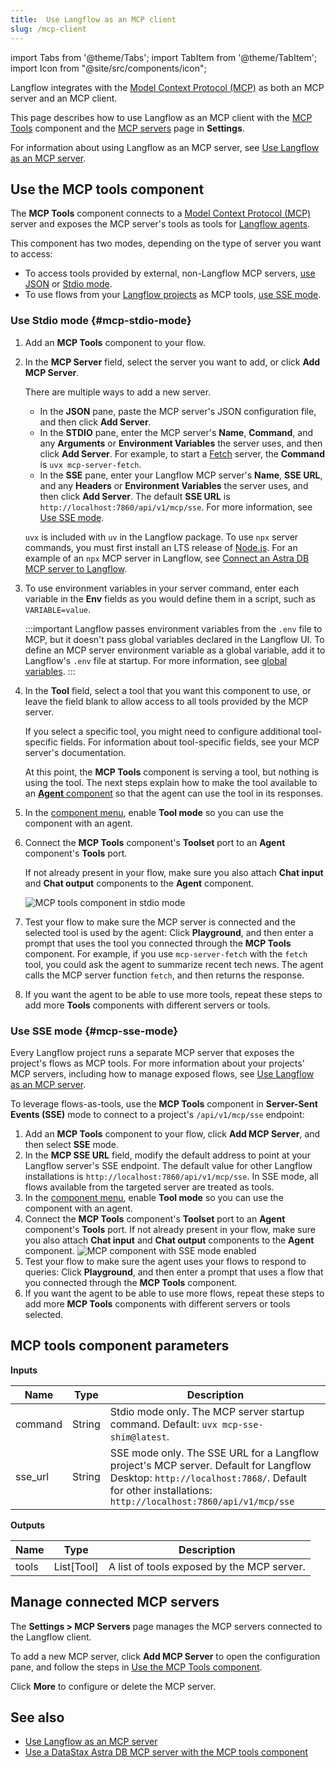 ```yaml
---
title:  Use Langflow as an MCP client
slug: /mcp-client
---
```


import Tabs from '@theme/Tabs';
import TabItem from '@theme/TabItem';
import Icon from "@site/src/components/icon";

Langflow integrates with the [Model Context Protocol (MCP)](https://modelcontextprotocol.io/introduction) as both an MCP server and an MCP client.

This page describes how to use Langflow as an MCP client with the [MCP Tools](#use-the-mcp-tools-component) component and the [MCP servers](#manage-connected-mcp-servers) page in **Settings**.

For information about using Langflow as an MCP server, see [Use Langflow as an MCP server](/mcp-server).

## Use the MCP tools component

The **MCP Tools** component connects to a [Model Context Protocol (MCP)](https://modelcontextprotocol.io/introduction) server and exposes the MCP server's tools as tools for [Langflow agents](/agents).

This component has two modes, depending on the type of server you want to access:

* To access tools provided by external, non-Langflow MCP servers, [use JSON](#mcp-stdio-mode) or [Stdio mode](#mcp-stdio-mode).
* To use flows from your [Langflow projects](/concepts-overview#projects) as MCP tools, [use SSE mode](#mcp-sse-mode).

### Use Stdio mode {#mcp-stdio-mode}

1. Add an **MCP Tools** component to your flow.

2. In the **MCP Server** field, select the server you want to add, or click <Icon name="Plus" aria-hidden="true"/> **Add MCP Server**.

    There are multiple ways to add a new server.

    * In the **JSON** pane, paste the MCP server's JSON configuration file, and then click **Add Server**.
    * In the **STDIO** pane, enter the MCP server's **Name**, **Command**, and any **Arguments** or **Environment Variables** the server uses, and then click **Add Server**.
    For example, to start a [Fetch](https://github.com/modelcontextprotocol/servers/tree/main/src/fetch) server, the **Command** is `uvx mcp-server-fetch`.
    * In the **SSE** pane, enter your Langflow MCP server's **Name**, **SSE URL**, and any **Headers** or **Environment Variables** the server uses, and then click **Add Server**.
    The default **SSE URL** is `http://localhost:7860/api/v1/mcp/sse`. For more information, see [Use SSE mode](#mcp-sse-mode).

    `uvx` is included with `uv` in the Langflow package.
    To use `npx` server commands, you must first install an LTS release of [Node.js](https://docs.npmjs.com/downloading-and-installing-node-js-and-npm).
    For an example of an `npx` MCP server in Langflow, see [Connect an Astra DB MCP server to Langflow](/mcp-component-astra).

3. To use environment variables in your server command, enter each variable in the **Env** fields as you would define them in a script, such as `VARIABLE=value`.

    :::important
    Langflow passes environment variables from the `.env` file to MCP, but it doesn't pass global variables declared in the Langflow UI.
    To define an MCP server environment variable as a global variable, add it to Langflow's `.env` file at startup.
    For more information, see [global variables](/configuration-global-variables).
    :::

4. In the **Tool** field, select a tool that you want this component to use, or leave the field blank to allow access to all tools provided by the MCP server.

    If you select a specific tool, you might need to configure additional tool-specific fields. For information about tool-specific fields, see your MCP server's documentation.

    At this point, the **MCP Tools** component is serving a tool, but nothing is using the tool. The next steps explain how to make the tool available to an [**Agent** component](/components-agents) so that the agent can use the tool in its responses.

5. In the [component menu](/concepts-components#component-menus), enable **Tool mode** so you can use the component with an agent.

6. Connect the **MCP Tools** component's **Toolset** port to an **Agent** component's **Tools** port.

    If not already present in your flow, make sure you also attach **Chat input** and **Chat output** components to the **Agent** component.

    ![MCP tools component in stdio mode](/img/component-mcp-stdio.png)

7.  Test your flow to make sure the MCP server is connected and the selected tool is used by the agent: Click **Playground**, and then enter a prompt that uses the tool you connected through the **MCP Tools** component.
For example, if you use `mcp-server-fetch` with the `fetch` tool, you could ask the agent to summarize recent tech news. The agent calls the MCP server function `fetch`, and then returns the response.

8. If you want the agent to be able to use more tools, repeat these steps to add more **Tools** components with different servers or tools.

### Use SSE mode {#mcp-sse-mode}

Every Langflow project runs a separate MCP server that exposes the project's flows as MCP tools.
For more information about your projects' MCP servers, including how to manage exposed flows, see [Use Langflow as an MCP server](/mcp-server).

To leverage flows-as-tools, use the **MCP Tools** component in **Server-Sent Events (SSE)** mode to connect to a project's `/api/v1/mcp/sse` endpoint:

1. Add an **MCP Tools** component to your flow, click <Icon name="Plus" aria-hidden="true"/> **Add MCP Server**, and then select **SSE** mode.
2. In the **MCP SSE URL** field, modify the default address to point at your Langflow server's SSE endpoint. The default value for other Langflow installations is `http://localhost:7860/api/v1/mcp/sse`.
In SSE mode, all flows available from the targeted server are treated as tools.
3. In the [component menu](/concepts-components#component-menus), enable **Tool mode** so you can use the component with an agent.
4. Connect the **MCP Tools** component's **Toolset** port to an **Agent** component's **Tools** port. If not already present in your flow, make sure you also attach **Chat input** and **Chat output** components to the **Agent** component.
![MCP component with SSE mode enabled](/img/component-mcp-sse-mode.png)
5. Test your flow to make sure the agent uses your flows to respond to queries: Click **Playground**, and then enter a prompt that uses a flow that you connected through the **MCP Tools** component.
6. If you want the agent to be able to use more flows, repeat these steps to add more **MCP Tools** components with different servers or tools selected.

## MCP tools component parameters

**Inputs**

| Name | Type | Description |
|------|------|-------------|
| command | String | Stdio mode only. The MCP server startup command. Default: `uvx mcp-sse-shim@latest`. |
| sse_url | String | SSE mode only. The SSE URL for a Langflow project's MCP server. Default for Langflow Desktop: `http://localhost:7868/`. Default for other installations: `http://localhost:7860/api/v1/mcp/sse` |

**Outputs**

| Name | Type | Description |
|------|------|-------------|
| tools | List[Tool] | A list of tools exposed by the MCP server. |

## Manage connected MCP servers

The **Settings > MCP Servers** page manages the MCP servers connected to the Langflow client.

To add a new MCP server, click <Icon name="Plus" aria-hidden="true"/> **Add MCP Server** to open the configuration pane, and follow the steps in [Use the MCP Tools component](#use-the-mcp-tools-component).

Click <Icon name="Ellipsis" aria-hidden="true"/> **More** to configure or delete the MCP server.

## See also

- [Use Langflow as an MCP server](/mcp-server)
- [Use a DataStax Astra DB MCP server with the MCP tools component](/mcp-component-astra)